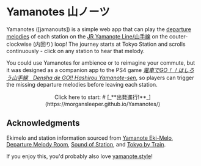 # Yamanotes 山ノーツ

Yamanotes \([jamanoʊts]) is a simple web app that can play the [departure melodies](https://en.wikipedia.org/wiki/Train_melody) of each station on the [JR Yamanote Line/山手線](https://en.wikipedia.org/wiki/Yamanote_Line) on the couter-clockwise (内回り) loop! The journey starts at Tokyo Station and scrolls continuously - click on any station to hear that melody.

You could use Yamanotes for ambience or to reimagine your commute, but it was designed as a companion app to the PS4 game [*電車でGO！！はしろう山手線　Densha de GO!! Hashirou Yamanote-sen*](https://ja.wikipedia.org/wiki/%E9%9B%BB%E8%BB%8A%E3%81%A7GO!#%E9%9B%BB%E8%BB%8A%E3%81%A7GO!!_%E3%81%AF%E3%81%97%E3%82%8D%E3%81%86%E5%B1%B1%E6%89%8B%E7%B7%9A), so players can trigger the missing departure melodies before leaving each station.

<p align = "center">
  Click here to start: 
# [_**出発進行!**_](https://morgansleeper.github.io/Yamanotes/)
</p>

## Acknowledgments

Ekimelo and station information sourced from [Yamanote Eki-Melo](https://yamanote.tumblr.com/), [Departure Melody Room](http://dilettante.yukihotaru.com/index.html), [Sound of Station](http://melody.pos.to/index.html), and [Tokyo by Train](https://tokyobytrain.com/reference/every-yamanote-line-platform-melody/).

If you enjoy this, you'd probably also love [yamanote.style](yamanote.style/)!
